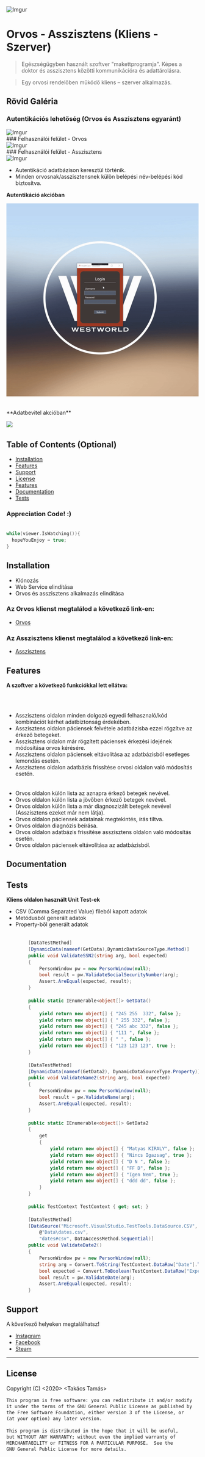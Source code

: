 <img src="https://i.imgur.com/6rVsaXk.png" title="HealthCare" alt="Imgur">

# Orvos - Asszisztens (Kliens - Szerver)

> Egészségügyben használt szoftver "makettprogramja". Képes a doktor és asszisztens közötti kommunikációra és adattárolásra.

> Egy orvosi rendelőben működő kliens – szerver alkalmazás.

## Rövid Galéria

### Autentikációs lehetőség (Orvos és Asszisztens egyaránt)

<img src="https://i.imgur.com/c280YNU.png" title="HealthCare" alt="Imgur">

</br>
### Felhasználói felület - Orvos
</br>

<img src="https://i.imgur.com/bNf9Nad.png" title="HealthCare" alt="Imgur">

</br>
### Felhasználói felület - Asszisztens
</br>

<img src="https://i.imgur.com/xGLP4jZ.png" title="HealthCare" alt="Imgur">


- Autentikáció adatbázison keresztül történik.
- Minden orvosnak/asszisztensnek külön belépési név-belépési kód biztosítva.

**Autentikáció akcióban**

![](ursula.gif)

</br>
**Adatbevitel akcióban**
</br>

![](http://g.recordit.co/6x6kktPhQt.gif)

## Table of Contents (Optional)

- [Installation](#installation)
- [Features](#features)
- [Support](#support)
- [License](#license)
- [Features](#features)
- [Documentation](#documentation)
- [Tests](#tests)

### Appreciation Code! :)
```C

while(viewer.IsWatching()){
  hopeYouEnjoy = true;
}

```


## Installation

- Klónozás
- Web Service elindítása
- Orvos és asszisztens alkalmazás elindítása


### Az Orvos klienst megtalálod a következő link-en:

- <a href="https://github.com/Getlar/WebAPI_Client_Doctor" target="_blank">Orvos</a>


### Az Asszisztens klienst megtalálod a következő link-en:

- <a href="https://github.com/Getlar/WebAPI_Client_Assistant" target="_blank">Asszisztens</a>


## Features

**A szoftver a következő funkciókkal lett ellátva:**

</br></br>
- Asszisztens oldalon minden dolgozó egyedi felhasznaló/kód kombinációt kérhet adatbiztonság érdekében.
- Asszisztens oldalon páciensek felvétele adatbázisba ezzel rögzítve az érkező betegeket.
- Asszisztens oldalon már rögzített páciensek érkezési idejének módosítása orvos kérésére.
- Asszisztens oldalon páciensek eltávolítása az adatbázisból esetleges lemondás esetén.
- Asszisztens oldalon adatbázis frissítése orvosi oldalon való módosítás esetén.
</br></br></br>
- Orvos oldalon külön lista az aznapra érkező betegek nevével.
- Orvos oldalon külön lista a jövőben érkező betegek nevével.
- Orvos oldalon külön lista a már diagnoszizált betegek nevével (Asszisztens ezeket már nem látja).
- Orvos oldalon páciensek adatainak megtekintés, írás tiltva.
- Orvos oldalon diagnózis beírása.
- Orvos oldalon adatbázis frissítése asszisztens oldalon való módosítás esetén.
- Orvos oldalon páciensek eltávolítása az adatbázisból.

## Documentation

## Tests

**Kliens oldalon használt Unit Test-ek**


- CSV (Comma Separated Value) fileból kapott adatok
- Metódusból generált adatok
- Property-ből generált adatok

```C#

        [DataTestMethod]
        [DynamicData(nameof(GetData),DynamicDataSourceType.Method)]
        public void ValidateSSN2(string arg, bool expected)
        {
            PersonWindow pw = new PersonWindow(null);
            bool result = pw.ValidateSocialSecurityNumber(arg);
            Assert.AreEqual(expected, result);
        }

        public static IEnumerable<object[]> GetData()
        {
            yield return new object[] { "245 255  332", false };
            yield return new object[] { " 255 332", false };
            yield return new object[] { "245 abc 332", false };
            yield return new object[] { "111 ", false };
            yield return new object[] { " ", false };
            yield return new object[] { "123 123 123", true };
        }

        [DataTestMethod]
        [DynamicData(nameof(GetData2), DynamicDataSourceType.Property)]
        public void ValidateName2(string arg, bool expected)
        {
            PersonWindow pw = new PersonWindow(null);
            bool result = pw.ValidateName(arg);
            Assert.AreEqual(expected, result);
        }

        public static IEnumerable<object[]> GetData2
        {
            get
            {
                yield return new object[] { "Matyas KIRALY", false };
                yield return new object[] { "Nincs Igazsag", true };
                yield return new object[] { "D N ", false };
                yield return new object[] { "FF D", false };
                yield return new object[] { "Igen Nem", true };
                yield return new object[] { "ddd dd", false };
            }
        }

        public TestContext TestContext { get; set; }

        [DataTestMethod]
        [DataSource("Microsoft.VisualStudio.TestTools.DataSource.CSV",
            @"Data\dates.csv",
            "dates#csv", DataAccessMethod.Sequential)]
        public void ValidateDate2()
        {
            PersonWindow pw = new PersonWindow(null);
            string arg = Convert.ToString(TestContext.DataRow["Date"].ToString());
            bool expected = Convert.ToBoolean(TestContext.DataRow["Expected"].ToString());
            bool result = pw.ValidateDate(arg);
            Assert.AreEqual(expected, result);
        }

```

## Support

A következő helyeken megtalálhatsz!

- <a href="https://www.instagram.com/a.takacs.tamas.m8/" target="_blank">Instagram</a>
- <a href="https://www.facebook.com/tamas.takacs.948/" target="_blank">Facebook</a>
- <a href="https://steamcommunity.com/id/Prnrmlmmrsn/" target="_blank">Steam</a>

---

## License

Copyright (C) <2020>  <Takács Tamás>

    This program is free software: you can redistribute it and/or modify
    it under the terms of the GNU General Public License as published by
    the Free Software Foundation, either version 3 of the License, or
    (at your option) any later version.

    This program is distributed in the hope that it will be useful,
    but WITHOUT ANY WARRANTY; without even the implied warranty of
    MERCHANTABILITY or FITNESS FOR A PARTICULAR PURPOSE.  See the
    GNU General Public License for more details.

